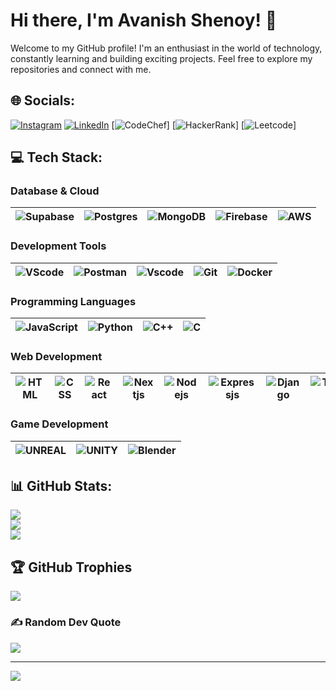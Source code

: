 # Hi there, I'm Avanish Shenoy! 👋

Welcome to my GitHub profile! I'm an enthusiast in the world of technology, constantly learning and building exciting projects. Feel free to explore my repositories and connect with me.

## 🌐 Socials:
[![Instagram](https://img.shields.io/badge/Instagram-%23E4405F.svg?logo=Instagram&logoColor=white)](https://instagram.com/avanish_shenoy) [![LinkedIn](https://img.shields.io/badge/LinkedIn-%230077B5.svg?logo=linkedin&logoColor=white)](https://linkedin.com/in/ashenoy64) 
[![CodeChef](https://www.codechef.com/users/meowmaster)]
[![HackerRank](https://www.hackerrank.com/ashenoy64)]
[![Leetcode]([https://www.hackerrank.com/ashenoy64](https://www.leetcode.com/ashenoy64))]


## 💻 Tech Stack:

### Database & Cloud
| ![Supabase](https://skillicons.dev/icons?i=supabase&theme=dark) | ![Postgres](https://skillicons.dev/icons?i=postgresql&theme=dark) | ![MongoDB](https://skillicons.dev/icons?i=mongodb&theme=dark) | ![Firebase](https://skillicons.dev/icons?i=firebase&theme=dark) | ![AWS](https://skillicons.dev/icons?i=aws&theme=dark) |
|---|---|---|---|---|

### Development Tools
| ![VScode](https://skillicons.dev/icons?i=vscode&theme=dark) | ![Postman](https://skillicons.dev/icons?i=postman&theme=dark) | ![Vscode](https://skillicons.dev/icons?i=visualstudio&theme=dark) | ![Git](https://skillicons.dev/icons?i=git&theme=dark) | ![Docker](https://skillicons.dev/icons?i=docker&theme=dark) |
|---|---|---|---|---|

### Programming Languages
| ![JavaScript](https://skillicons.dev/icons?i=javascript&theme=dark) | ![Python](https://skillicons.dev/icons?i=python&theme=dark) | ![C++](https://skillicons.dev/icons?i=cpp&theme=dark) | ![C](https://skillicons.dev/icons?i=c&theme=dark) |
|---|---|---|---|

### Web Development
| ![HTML](https://skillicons.dev/icons?i=html&theme=dark) | ![CSS](https://skillicons.dev/icons?i=css&theme=dark) | ![React](https://skillicons.dev/icons?i=react&theme=dark) | ![Nextjs](https://skillicons.dev/icons?i=nextjs&theme=dark) | ![Nodejs](https://skillicons.dev/icons?i=nodejs&theme=dark) | ![Expressjs](https://skillicons.dev/icons?i=express&theme=dark) | ![Django](https://skillicons.dev/icons?i=django&theme=dark) | ![TailwindCSS](https://skillicons.dev/icons?i=tailwindcss&theme=dark) | ![Three.js](https://skillicons.dev/icons?i=threejs&theme=dark) |![Vercel](https://skillicons.dev/icons?i=vercel&theme=dark) |
|---|---|---|---|---|---|---|---|---|---|




### Game Development 
| ![UNREAL](https://skillicons.dev/icons?i=unreal&theme=dark) | ![UNITY](https://skillicons.dev/icons?i=unity&theme=dark) | ![Blender](https://skillicons.dev/icons?i=blender&theme=dark) |
|---|---|---|


## 📊 GitHub Stats:
![](https://github-readme-stats.vercel.app/api?username=Ashenoy64&theme=dark&hide_border=false&include_all_commits=true&count_private=false)<br/>
![](https://github-readme-streak-stats.herokuapp.com/?user=Ashenoy64&theme=dark&hide_border=false)<br/>
![](https://github-readme-stats.vercel.app/api/top-langs/?username=Ashenoy64&theme=dark&hide_border=false&include_all_commits=true&count_private=false&layout=compact)

## 🏆 GitHub Trophies
![](https://github-profile-trophy.vercel.app/?username=Ashenoy64&theme=radical&no-frame=false&no-bg=false&margin-w=4)

### ✍️ Random Dev Quote
![](https://quotes-github-readme.vercel.app/api?type=horizontal&theme=dark)

---
![](https://komarev.com/ghpvc/?username=Ashenoy64&&style=for-the-badge)











